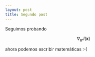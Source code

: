 ```yaml
---
layout: post
title: Segundo post 
---
```


Seguimos probando

$$ \nabla_\boldsymbol{x} J(\boldsymbol{x}) $$

ahora podemos escribir matemáticas :-)

